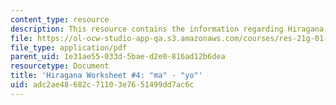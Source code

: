 ```yaml
---
content_type: resource
description: This resource contains the information regarding Hiragana.
file: https://ol-ocw-studio-app-qa.s3.amazonaws.com/courses/res-21g-01-kana-spring-2010/adc2ae48682c71103e7651499dd7ac6c_MITRES_21G_01S10_h4.pdf
file_type: application/pdf
parent_uid: 1e31ae55-033d-5bae-d2e0-816ad12b6dea
resourcetype: Document
title: 'Hiragana Worksheet #4: "ma" - "yo"'
uid: adc2ae48-682c-7110-3e76-51499dd7ac6c
---
```

